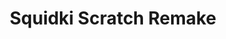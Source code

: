 ---
slug: squidki-scratch-remake-123
title: Squidki Scratch Remake
description: "Squidki Scratch Remake is an exciting online game. Play for free directly in your browser!"
icon: /images/new_mods/Sprunki Scratch Remake.png
url: https://wowtbc.net/sprunkin/sprunki-scratch-remake/index.html
previewImage: /images/new_mods/Sprunki Scratch Remake.png
type: new mods

# SEO配置
seo:
  title: "Squidki Scratch Remake - Play Free Online Game | Fun Browser Games"
  description: "Squidki Scratch Remake - Play this fun online game for free in your browser. No download required!"
  ogImage: "/images/new_mods/Sprunki Scratch Remake.png"
  keywords: "squidki-scratch-remake-123, online game, browser game, free game, new mods game, play online"

videoUrls:
  - https://www.youtube.com/embed/example1
  - https://www.youtube.com/embed/example2

whyPlay:
  title: "Why Play Squidki Scratch Remake?"
  items:
    - "Immersive Gameplay: Squidki Scratch Remake offers an engaging and immersive gaming experience that will keep you entertained for hours"
    - "Challenging Levels: Test your skills with increasingly difficult challenges and obstacles"
    - "Beautiful Graphics: Enjoy stunning visuals and smooth animations that bring the game world to life"
    - "Regular Updates: New content and features are added regularly to keep the game fresh and exciting"
    - "Free to Play: Experience all the fun without spending a penny"
    - "Community Features: Connect with other players, share strategies, and compete for high scores"
    - "Cross-Platform: Play on any device with a web browser, no downloads required"

features:
  title: "Key Features of Squidki Scratch Remake"
  image: "/images/new_mods/Sprunki Scratch Remake.png"
  items:
    - "Intuitive Controls: Easy to learn controls make Squidki Scratch Remake accessible for players of all skill levels"
    - "Multiple Game Modes: Enjoy various gameplay options that provide different challenges and experiences"
    - "Character Customization: Personalize your gaming experience with unique characters and items"
    - "Achievement System: Complete special tasks to earn rewards and recognition"
    - "Leaderboards: Compete with players worldwide and see who can achieve the highest scores"

characteristics:
  title: "Game Characteristics"
  image: "/images/new_mods/Sprunki Scratch Remake.png"
  items:
    - "Genre: New mods game with elements of strategy and skill"
    - "Difficulty: Suitable for both casual gamers and those seeking a challenge"
    - "Play Time: Quick sessions or extended gameplay, depending on your preference"
    - "Art Style: Vibrant and engaging visuals that enhance the gaming experience"
    - "Sound Design: Immersive audio that complements the gameplay perfectly"

info: "Squidki Scratch Remake is an exciting online game that offers players a unique and engaging gaming experience. With its intuitive controls, stunning visuals, and challenging gameplay, Squidki Scratch Remake provides hours of entertainment for players of all ages and skill levels. Whether you're looking for a quick gaming session during a break or an extended play session, Squidki Scratch Remake delivers an immersive experience that will keep you coming back for more. The game features multiple levels of increasing difficulty, ensuring that players are constantly challenged as they progress. With regular updates adding new content and features, Squidki Scratch Remake remains fresh and exciting, providing endless entertainment options for its growing community of players."

howToPlayIntro: "Welcome to Squidki Scratch Remake! This guide will walk you through the basics and help you master the game. Whether you're a beginner or looking to improve your skills, these tips and instructions will enhance your gaming experience."

howToPlaySteps:
  - title: "Getting Started"
    description: "Begin your Squidki Scratch Remake adventure by familiarizing yourself with the controls. Use your keyboard or mouse to navigate through the game interface. The tutorial will guide you through the basic mechanics and help you understand the objectives."
  - title: "Understanding the Objectives"
    description: "In Squidki Scratch Remake, your main goal is to progress through levels by completing specific objectives. Each level presents unique challenges that require different strategies and approaches."
  - title: "Mastering the Controls"
    description: "Practice using the controls to improve your precision and reaction time. Squidki Scratch Remake requires quick reflexes and strategic thinking to overcome obstacles and defeat opponents."
  - title: "Utilizing Power-ups"
    description: "Collect power-ups throughout the game to enhance your abilities and overcome difficult challenges. Each power-up offers unique advantages that can be crucial for success."
  - title: "Developing Strategies"
    description: "As you progress in Squidki Scratch Remake, develop effective strategies for different scenarios. Analyze patterns, anticipate challenges, and adapt your approach to maximize your performance."

faq:
  title: "Frequently Asked Questions about Squidki Scratch Remake"
  items:
    - question: "Is Squidki Scratch Remake free to play?"
      answer: "Yes, Squidki Scratch Remake is completely free to play directly in your web browser. No downloads or purchases are required to enjoy the full game experience."
    - question: "Can I play Squidki Scratch Remake on mobile devices?"
      answer: "Yes, Squidki Scratch Remake is optimized for both desktop and mobile play. You can enjoy the game on any device with a web browser and internet connection."
    - question: "Are there any in-game purchases?"
      answer: "While Squidki Scratch Remake is free to play, there may be optional in-game purchases available for cosmetic items or additional features that don't affect core gameplay."
    - question: "How often is Squidki Scratch Remake updated?"
      answer: "The developers regularly update Squidki Scratch Remake with new content, features, and improvements based on player feedback and game performance."
    - question: "Can I play Squidki Scratch Remake offline?"
      answer: "Currently, Squidki Scratch Remake requires an internet connection to play as it's a browser-based online game."
    - question: "Is Squidki Scratch Remake suitable for children?"
      answer: "Yes, Squidki Scratch Remake is designed to be family-friendly and suitable for players of all ages."
    - question: "How do I report bugs or issues?"
      answer: "If you encounter any problems while playing Squidki Scratch Remake, you can report them through the game's support page or contact the developers directly through their website."
    - question: "Still Have Questions?"
      answer: "If you have additional questions about Squidki Scratch Remake that aren't covered in this FAQ, please visit our support center or contact our customer service team for assistance."
---